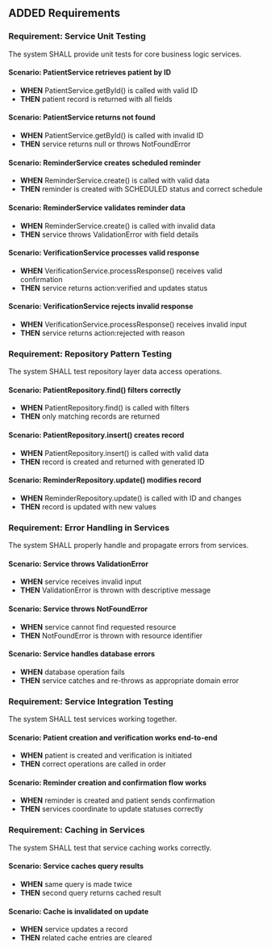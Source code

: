 ## ADDED Requirements

### Requirement: Service Unit Testing
The system SHALL provide unit tests for core business logic services.

#### Scenario: PatientService retrieves patient by ID
- **WHEN** PatientService.getById() is called with valid ID
- **THEN** patient record is returned with all fields

#### Scenario: PatientService returns not found
- **WHEN** PatientService.getById() is called with invalid ID
- **THEN** service returns null or throws NotFoundError

#### Scenario: ReminderService creates scheduled reminder
- **WHEN** ReminderService.create() is called with valid data
- **THEN** reminder is created with SCHEDULED status and correct schedule

#### Scenario: ReminderService validates reminder data
- **WHEN** ReminderService.create() is called with invalid data
- **THEN** service throws ValidationError with field details

#### Scenario: VerificationService processes valid response
- **WHEN** VerificationService.processResponse() receives valid confirmation
- **THEN** service returns action:verified and updates status

#### Scenario: VerificationService rejects invalid response
- **WHEN** VerificationService.processResponse() receives invalid input
- **THEN** service returns action:rejected with reason

### Requirement: Repository Pattern Testing
The system SHALL test repository layer data access operations.

#### Scenario: PatientRepository.find() filters correctly
- **WHEN** PatientRepository.find() is called with filters
- **THEN** only matching records are returned

#### Scenario: PatientRepository.insert() creates record
- **WHEN** PatientRepository.insert() is called with valid data
- **THEN** record is created and returned with generated ID

#### Scenario: ReminderRepository.update() modifies record
- **WHEN** ReminderRepository.update() is called with ID and changes
- **THEN** record is updated with new values

### Requirement: Error Handling in Services
The system SHALL properly handle and propagate errors from services.

#### Scenario: Service throws ValidationError
- **WHEN** service receives invalid input
- **THEN** ValidationError is thrown with descriptive message

#### Scenario: Service throws NotFoundError
- **WHEN** service cannot find requested resource
- **THEN** NotFoundError is thrown with resource identifier

#### Scenario: Service handles database errors
- **WHEN** database operation fails
- **THEN** service catches and re-throws as appropriate domain error

### Requirement: Service Integration Testing
The system SHALL test services working together.

#### Scenario: Patient creation and verification works end-to-end
- **WHEN** patient is created and verification is initiated
- **THEN** correct operations are called in order

#### Scenario: Reminder creation and confirmation flow works
- **WHEN** reminder is created and patient sends confirmation
- **THEN** services coordinate to update statuses correctly

### Requirement: Caching in Services
The system SHALL test that service caching works correctly.

#### Scenario: Service caches query results
- **WHEN** same query is made twice
- **THEN** second query returns cached result

#### Scenario: Cache is invalidated on update
- **WHEN** service updates a record
- **THEN** related cache entries are cleared
